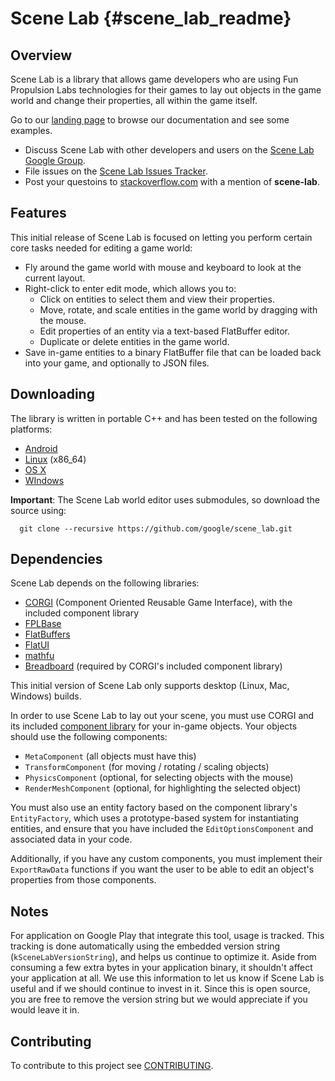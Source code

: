 Scene Lab   {#scene_lab_readme}
=========

## Overview

Scene Lab is a library that allows game developers who are using Fun Propulsion
Labs technologies for their games to lay out objects in the game world and
change their properties, all within the game itself.

Go to our [landing page][] to browse our documentation and see some examples.

   * Discuss Scene Lab with other developers and users on the
     [Scene Lab Google Group][].
   * File issues on the [Scene Lab Issues Tracker][].
   * Post your questoins to [stackoverflow.com][] with a mention of
     **scene-lab**.

## Features

This initial release of Scene Lab is focused on letting you perform certain core
tasks needed for editing a game world:

  * Fly around the game world with mouse and keyboard to look at the current
    layout.
  * Right-click to enter edit mode, which allows you to:
    * Click on entities to select them and view their properties.
    * Move, rotate, and scale entities in the game world by dragging with the
      mouse.
    * Edit properties of an entity via a text-based FlatBuffer editor.
    * Duplicate or delete entities in the game world.
  * Save in-game entities to a binary FlatBuffer file that can be loaded back
    into your game, and optionally to JSON files.

## Downloading

The library is written in portable C++ and has been tested on the following
platforms:

   * [Android][]
   * [Linux][] (x86_64)
   * [OS X][]
   * [WIndows][]

**Important**: The Scene Lab world editor uses submodules, so download the
source using:

~~~{.sh}
  git clone --recursive https://github.com/google/scene_lab.git
~~~

## Dependencies

Scene Lab depends on the following libraries:

  * [CORGI][] (Component Oriented Reusable Game Interface), with the included
    component library
  * [FPLBase][]
  * [FlatBuffers][]
  * [FlatUI][]
  * [mathfu][]
  * [Breadboard][] (required by CORGI's included component library)

This initial version of Scene Lab only supports desktop (Linux, Mac, Windows)
builds.

In order to use Scene Lab to lay out your scene, you must use CORGI and
its included [component library][] for your in-game objects. Your objects should
use the following components:

  * `MetaComponent` (all objects must have this)
  * `TransformComponent` (for moving / rotating / scaling objects)
  * `PhysicsComponent` (optional, for selecting objects with the mouse)
  * `RenderMeshComponent` (optional, for highlighting the selected object)

You must also use an entity factory based on the component library's
`EntityFactory`, which uses a prototype-based system for instantiating entities,
and ensure that you have included the `EditOptionsComponent` and associated
data in your code.

Additionally, if you have any custom components, you must implement their
`ExportRawData` functions if you want the user to be able to edit an object's
properties from those components.

## Notes

For application on Google Play that integrate this tool, usage is tracked.  This
tracking is done automatically using the embedded version string
(`kSceneLabVersionString`), and helps us continue to optimize it.  Aside from
consuming a few extra bytes in your application binary, it shouldn't affect your
application at all.  We use this information to let us know if Scene Lab is
useful and if we should continue to invest in it. Since this is open source, you
are free to remove the version string but we would appreciate if you would leave
it in.

## Contributing

To contribute to this project see [CONTRIBUTING][].

<br>

  [Android]: http://www.android.com
  [Breadboard]: http://google.github.io/breadboard/
  [component library]: http://google.github.io/corgi/component_library.html
  [CONTRIBUTING]: http://github.com/google/scene_lab/blob/master/CONTRIBUTING
  [CORGI]: http://google.github.io/corgi/
  [FlatBuffers]: http://google.github.io/flatbuffers/
  [FlatUI]: http://google.github.io/flatui/
  [FPLBase]: http://google.github.io/fplbase/
  [Linux]: http://en.m.wikipedia.org/wiki/Linux
  [landing page]: http://google.github.io/scene_lab
  [mathfu]: http://google.github.io/mathfu/
  [OS X]: http://www.apple.com/osx/
  [Scene Lab Google Group]: http://groups.google.com/group/scene_lab
  [Scene Lab Issues Tracker]: http://github.com/google/scene_lab/issues
  [stackoverflow.com]: http://www.stackoverflow.com
  [Windows]: http://windows.microsoft.com/
